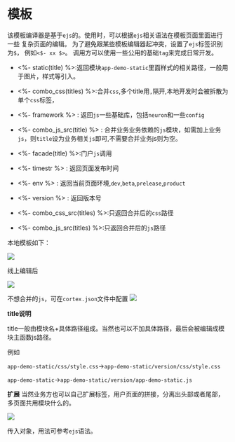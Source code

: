 # 模板

该模板编译器是基于`ejs`的。使用时，可以根据`ejs`相关语法在模板页面里面进行一些 复杂页面的编辑。
为了避免跟某些模板编辑器起冲突，设置了`ejs`标签识别为`$`，
例如`<$- xx $>`。
调用方可以使用一些公用的基础`tag`来完成日常开发。

- <%- static(title) %>:返回模块`app-demo-static`里面样式的相关路径，一般用于图片，样式等引入。
	
- <%- combo_css(titles) %>:合并`css`,多个title用`,`隔开,本地开发时会被拆散为单个`css`标签，
 
- <%- framework %> :  返回`js`一些基础库，包括`neuron`和一些`config`

- <%- combo_js_src(title) %> : 合并业务业务依赖的`js`模块，如需加上业务`js`，则`title`设为业务相关`js`即可,不需要合并业务js则为空。

- <%- facade(title) %>:门户`js`调用

- <%- timestr %> : 返回页面发布时间

- <%- env %> : 返回当前页面环境,`dev`,`beta`,`prelease`,`product`

- <%- version %> : 返回版本号

- <%- combo_css_src(titles) %>:只返回合并后的`css`路径

- <%- combo_js_src(titles) %>:只返回合并后的`js`路径

本地模板如下：

<img src="/images/1-2.png"/>

线上编辑后

<img src="/images/1-3.png"/>


不想合并的`js`，可在`cortex.json`文件中配置
<img src="/images/8-6.png"/>

**title说明**

title一般由模块名+具体路径组成。当然也可以不加具体路径，最后会被编辑成模
块主函数js路径。

例如

`app-demo-static/css/style.css`->`app-demo-static/version/css/style.css`

`app-demo-static`->`app-demo-static/version/app-demo-static.js`

**扩展**
当然业务方也可以自己扩展标签，用户页面的拼接，分离出头部或者尾部，多页面共用模块什么的。

<img src="/images/1-4.png"/>

传入对象，用法可参考`ejs`语法。


